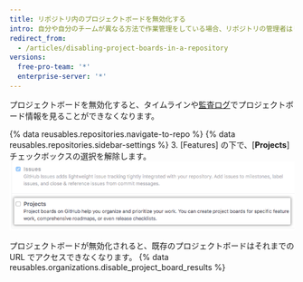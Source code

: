 ```yaml
---
title: リポジトリ内のプロジェクトボードを無効化する
intro: 自分や自分のチームが異なる方法で作業管理をしている場合、リポジトリの管理者はリポジトリのプロジェクトボードをオフにできます。
redirect_from:
  - /articles/disabling-project-boards-in-a-repository
versions:
  free-pro-team: '*'
  enterprise-server: '*'
---
```


プロジェクトボードを無効化すると、タイムラインや[監査ログ](/articles/reviewing-your-security-log/)でプロジェクトボード情報を見ることができなくなります。

{% data reusables.repositories.navigate-to-repo %}
{% data reusables.repositories.sidebar-settings %}
3. [Features] の下で、[**Projects**] チェックボックスの選択を解除します。 ![[Projects] チェックボックスの選択を解除する](/assets/images/help/projects/disable-projects-checkbox.png)

プロジェクトボードが無効化されると、既存のプロジェクトボードはそれまでの URL でアクセスできなくなります。 {% data reusables.organizations.disable_project_board_results %}
